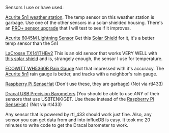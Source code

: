 Sensors I use or have used:

[Acurite 5n1 weather station](https://www.acurite.com/learn/installation/5in1). The temp sensor on this weather station is garbage.  Use one of the other sensors in a solar-shielded housing.  There's an [PRO+ sensor upgrade](https://www.amazon.com/gp/product/B00T0K8MJW/) that I will test to see if it improves.

[Acurite 6045M Lightning Sensor](https://www.acurite.com/lightning-detector-with-temperature-and-humidity.html) Get this [Solar Shield](https://www.amazon.com/gp/product/B01M64ISDE/) for it, it's a better temp sensor than the 5n1

[LaCrosse TX141THBv2](https://www.lacrossetechnology.com/products/tx141th-bv2) This is an old sensor that works VERY WELL with [this solar shield](https://www.amazon.com/gp/product/B00VSXENM4/) and is, strangely enough, the sensor I use for temperature.

[ECOWITT WH5360B Rain Gauge](http://www.ecowitt.com/Rain_Gauge/) Not that impressed with it's accuracy.  The [Acurite 5n1](https://www.acurite.com/learn/installation/5in1) rain gauge is better, and tracks with a neighbor's rain gauge.

[Raspberry Pi SenseHat](https://www.raspberrypi.org/products/sense-hat/) (Don't use these, they are garbage) (Not via rtl433)

[Dracal USB Precision Barometers](https://www.dracal.com/store/products/precision_barometer/index.php)  (You should be able to use *ANY* of their sensors that use USBTENKIGET.  Use these instead of the [Raspberry Pi SenseHat](https://www.raspberrypi.org/products/sense-hat/).) (Not via rtl433)

Any sensor that is powered by rtl_433 should work just fine.  Also, any sensor you can get data from and into influxDB is easy.  It took me 20 minutes to write code to get the Dracal barometer to work.
